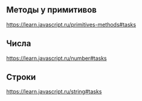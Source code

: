 ## Методы у примитивов
https://learn.javascript.ru/primitives-methods#tasks

## Числа
https://learn.javascript.ru/number#tasks

## Строки
https://learn.javascript.ru/string#tasks
